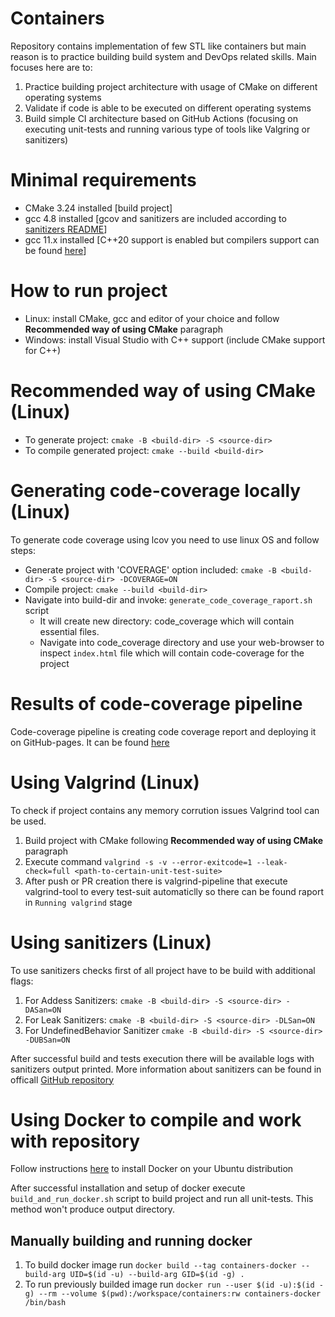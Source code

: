 # Containers
Repository contains implementation of few STL like containers but main reason is to practice building build system and DevOps related skills.
Main focuses here are to:
1. Practice building project architecture with usage of CMake on different operating systems
2. Validate if code is able to be executed on different operating systems
3. Build simple CI architecture based on GitHub Actions (focusing on executing unit-tests and running various type of tools like Valgring or sanitizers)

# Minimal requirements
 - CMake 3.24 installed [build project]
 - gcc 4.8 installed [gcov and sanitizers are included according to [sanitizers README](https://github.com/google/sanitizers/wiki/AddressSanitizer)]
 - gcc 11.x installed [C++20 support is enabled but compilers support can be found [here](https://en.cppreference.com/w/cpp/compiler_support/20)]

# How to run project
 - Linux: install CMake, gcc and editor of your choice and follow **Recommended way of using CMake** paragraph
 - Windows: install Visual Studio with C++ support (include CMake support for C++)

# Recommended way of using CMake (Linux)
 - To generate project: ```cmake -B <build-dir> -S <source-dir>```
 - To compile generated project: ```cmake --build <build-dir>```

# Generating code-coverage locally (Linux)
To generate code coverage using lcov you need to use linux OS and follow steps:
 - Generate project with 'COVERAGE' option included: ```cmake -B <build-dir> -S <source-dir> -DCOVERAGE=ON```
 - Compile project: ```cmake --build <build-dir>```
 - Navigate into build-dir and invoke: ```generate_code_coverage_raport.sh``` script
   - It will create new directory: code_coverage which will contain essential files.
   - Navigate into code_coverage directory and use your web-browser to inspect ```index.html``` file which will contain
     code-coverage for the project

# Results of code-coverage pipeline
Code-coverage pipeline is creating code coverage report and deploying it on GitHub-pages. It can be found [here](https://milosz-barylowicz.github.io/Containers/)

# Using Valgrind (Linux)
To check if project contains any memory corrution issues Valgrind tool can be used.
1. Build project with CMake following **Recommended way of using CMake** paragraph
2. Execute command ```valgrind -s -v --error-exitcode=1 --leak-check=full <path-to-certain-unit-test-suite>```
3. After push or PR creation there is valgrind-pipeline that execute valgrind-tool to every test-suit automaticlly so there can be found raport in ```Running valgrind``` stage

# Using sanitizers (Linux)
To use sanitizers checks first of all project have to be build with additional flags:
1. For Addess Sanitizers: ```cmake -B <build-dir> -S <source-dir> -DASan=ON```
2. For Leak Sanitizers: ```cmake -B <build-dir> -S <source-dir> -DLSan=ON```
3. For UndefinedBehavior Sanitizer ```cmake -B <build-dir> -S <source-dir> -DUBSan=ON```

After successful build and tests execution there will be available logs with sanitizers output printed. More information about sanitizers can be found in officall [GitHub repository](https://github.com/google/sanitizers)

# Using Docker to compile and work with repository
Follow instructions [here](https://docs.docker.com/engine/install/ubuntu/) to install Docker on your Ubuntu distribution

After successful installation and setup of docker execute ```build_and_run_docker.sh``` script to build project and run all unit-tests. This method won't produce output directory.

## Manually building and running docker
1. To build docker image run ```docker build --tag containers-docker --build-arg UID=$(id -u) --build-arg GID=$(id -g) .```
2. To run previously builded image run ```docker run --user $(id -u):$(id -g) --rm --volume $(pwd):/workspace/containers:rw containers-docker /bin/bash```
